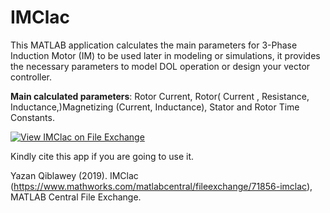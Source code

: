 # IMClac
This  MATLAB application calculates the main parameters for 3-Phase Induction Motor (IM) to  be used later in modeling or simulations, it provides the necessary parameters to model DOL operation or design your vector controller. 

<b>Main calculated parameters</b>: Rotor Current, Rotor( Current , Resistance, Inductance,)Magnetizing (Current, Inductance), Stator and Rotor Time Constants.

[![View IMClac on File Exchange](https://www.mathworks.com/matlabcentral/images/matlab-file-exchange.svg)](https://www.mathworks.com/matlabcentral/fileexchange/71856-imclac)

Kindly cite this app if you are going to use it.

Yazan Qiblawey (2019). IMClac (https://www.mathworks.com/matlabcentral/fileexchange/71856-imclac), MATLAB Central File Exchange. 
